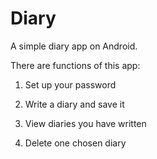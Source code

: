 # Diary
A simple diary app on Android.

There are functions of this app:

1. Set up your password

2. Write a diary and save it

3. View diaries you have written

4. Delete one chosen diary
